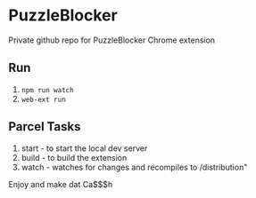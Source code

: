 # PuzzleBlocker

Private github repo for PuzzleBlocker Chrome extension

## Run

1. `npm run watch`
2. `web-ext run`

## Parcel Tasks

1. start - to start the local dev server
2. build - to build the extension
3. watch - watches for changes and recompiles to /distribution"

Enjoy and make dat Ca$$$h
